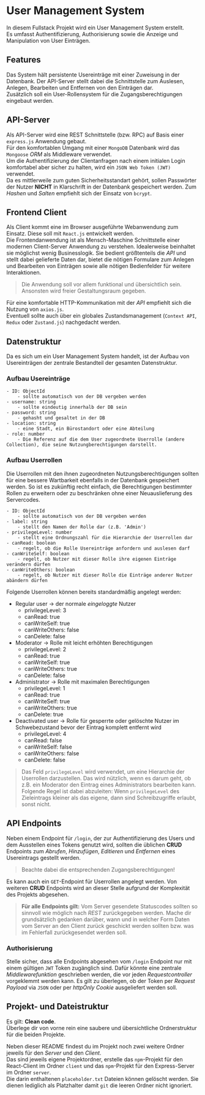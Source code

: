 # User Management System
In diesem Fullstack Projekt wird ein User Management System erstellt.<br>
Es umfasst Authentifizierung, Authorisierung sowie die Anzeige und Manipulation von User Einträgen.

## Features
Das System hält persistente Usereinträge mit einer Zuweisung in der Datenbank. Der API-Server stellt dabei die Schnittstelle zum Auslesen, Anlegen, Bearbeiten und Entfernen von den Einträgen dar.<br>
Zusätzlich soll ein User-Rollensystem für die Zugangsberechtigungen eingebaut werden.

## API-Server
Als API-Server wird eine REST Schnittstelle (bzw. RPC) auf Basis einer `express.js` Anwendung gebaut.<br>
Für den komfortablen Umgang mit einer `MongoDB` Datenbank wird das `Mongoose` _ORM_ als Middleware verwendet.<br>
Um die Authentifizierung der Clientanfragen nach einem initialen Login komfortabel aber sicher zu halten, wird ein `JSON Web Token (JWT)` verwendet.<br>
Da es mittlerweile zum guten Sicherheitsstandart gehört, sollen Passwörter der Nutzer __NICHT__ in Klarschrift in der Datenbank gespeichert werden. Zum _Hashen_ und _Salten_ empfiehlt sich der Einsatz von `bcrypt`.


## Frontend Client
Als Client kommt eine im Browser ausgeführte Webanwendung zum Einsatz. Diese soll mit `React.js` entwickelt werden.<br>
Die Frontendanwendung ist als Mensch-Maschine Schnittstelle einer modernen Client-Server Anwendung zu verstehen. Idealerweise beinhaltet sie möglichst wenig Businesslogik. Sie bedient größtenteils die _API_ und stellt dabei gelieferte Daten dar, bietet die nötigen Formulare zum Anlegen und Bearbeiten von Einträgen sowie alle nötigen Bedienfelder für weitere Interaktionen.
> Die Anwendung soll vor allem funktional und übersichtlich sein. Ansonsten wird freier Gestaltungsraum gegeben.

Für eine komfortable HTTP-Kommunikation mit der _API_ empfiehlt sich die Nutzung von `axios.js`.<br>
Eventuell sollte auch über ein globales Zustandsmanagement (`Context API`, `Redux` oder `Zustand.js`) nachgedacht werden.


## Datenstruktur
Da es sich um ein User Management System handelt, ist der Aufbau von Usereinträgen der zentrale Bestandteil der gesamten Datenstruktur.

### Aufbau Usereinträge
```
- ID: ObjectId 
    - sollte automatisch von der DB vergeben werden
- username: string
    - sollte eindeutig innerhalb der DB sein
- password: string 
    - gehasht und gesaltet in der DB
- location: string 
    - eine Stadt, ein Bürostandort oder eine Abteilung
- role: number
    - Die Referenz auf die dem User zugeordnete Userrolle (andere Collection), die seine Nutzungberechtigungen darstellt.
```

### Aufbau Userrollen
Die Userrollen mit den ihnen zugeordneten Nutzungsberechtigungen sollten für eine bessere Wartbarkeit ebenfalls in der Datenbank gespeichert werden. So ist es zukünftig recht einfach, die Berechtigungen bestimmter Rollen zu erweitern oder zu beschränken ohne einer Neuauslieferung des Servercodes.
```
- ID: ObjectId 
    - sollte automatisch von der DB vergeben werden
- label: string
    - stellt den Namen der Rolle dar (z.B. 'Admin')
- privilegeLevel: number
    - stellt eine Ordnungszahl für die Hierarchie der Userrollen dar
- canRead: boolean
    - regelt, ob die Rolle Usereinträge anfordern und auslesen darf
- canWriteSelf: boolean
    - regelt, ob Nutzer mit dieser Rolle ihre eigenen Einträge verändern dürfen
- canWriteOthers: boolean
    - regelt, ob Nutzer mit dieser Rolle die Einträge anderer Nutzer abändern dürfen
```

Folgende Userrollen können bereits standardmäßig angelegt werden:
- Regular user -> der normale _eingeloggte_ Nutzer
    - privilegeLevel: 3
    - canRead: true
    - canWriteSelf: true
    - canWriteOthers: false
    - canDelete: false
- Moderator -> Rolle mit leicht erhöhten Berechtigungen
    - privilegeLevel: 2
    - canRead: true
    - canWriteSelf: true
    - canWriteOthers: true
    - canDelete: false
- Administrator -> Rolle mit maximalen Berechtigungen
    - privilegeLevel: 1
    - canRead: true
    - canWriteSelf: true
    - canWriteOthers: true
    - canDelete: true
- Deactivated user -> Rolle für gesperrte oder gelöschte Nutzer im Schwebezustand bevor der Eintrag komplett entfernt wird
    - privilegeLevel: 4
    - canRead: false
    - canWriteSelf: false
    - canWriteOthers: false
    - canDelete: false

> Das Feld `privilegeLevel` wird verwendet, um eine Hierarchie der Userrollen darzustellen. Das wird nützlich, wenn es darum geht, ob z.B. ein Moderator den Eintrag eines Administrators bearbeiten kann.<br>
Folgende Regel ist dabei abzuleiten: Wenn `privilegeLevel` des Zieleintrags kleiner als das eigene, dann sind Schreibzugriffe erlaubt, sonst nicht.

## API Endpoints
Neben einem Endpoint für `/login`, der zur Authentifizierung des Users und dem Ausstellen eines Tokens genutzt wird,
sollten die üblichen __CRUD__ Endpoints zum _Abrufen_, _Hinzufügen_, _Editieren_ und _Entfernen_ eines Usereintrags gestellt werden.
> Beachte dabei die entsprechenden Zugangsberechtigungen!

Es kann auch ein `GET`-Endpoint für Userrollen angelegt werden. Von weiteren __CRUD__ Endpoints wird an dieser Stelle aufgrund der Komplexität des Projekts abgesehen.

> __Für alle Endpoints gilt:__ Vom Server gesendete Statuscodes sollten so sinnvoll wie möglich nach _REST_ zurückgegeben werden. Mache dir grundsätzlich gedanken darüber, wann und in welcher Form Daten vom Server an den Client zurück geschickt werden sollten bzw. was im Fehlerfall zurückgesendet werden soll.

### Authorisierung
Stelle sicher, dass alle Endpoints abgesehen vom `/login` Endpoint nur mit einem gültigen `JWT` Token zugänglich sind. Dafür könnte eine zentrale _Middlewarefunktion_ geschrieben werden, die vor jeden _Requestcontroller_ vorgeklemmt werden kann.
Es gilt zu überlegen, ob der Token per _Request Payload_ via `JSON` oder per _httpOnly Cookie_ ausgeliefert werden soll.

## Projekt- und Dateistruktur
Es gilt: __Clean code__.<br>
Überlege dir von vorne rein eine saubere und übersichtliche Ordnerstruktur für die beiden Projekte.<br>

Neben dieser README findest du im Projekt noch zwei weitere Ordner jeweils für den _Server_ und den _Client_.<br>
Das sind jeweils eigene Projektordner, erstelle das `npm`-Projekt für den React-Client im Ordner `client` und das `npm`-Projekt für den Express-Server im Ordner `server`.<br>
Die darin enthaltenen `placeholder.txt` Dateien können gelöscht werden. Sie dienen lediglich als Platzhalter damit `git` die leeren Ordner nicht ignoriert.
